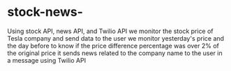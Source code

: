 # stock-news-
Using stock API, news API, and Twilio API we monitor the stock price of Tesla company and send data to the user
we monitor yesterday's price and the day before to know if the price difference percentage was over 2% of the original price
it sends news related to the company name to the user in a message using Twilio API
